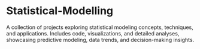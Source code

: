 # Statistical-Modelling
A collection of projects exploring statistical modeling concepts, techniques, and applications. Includes code, visualizations, and detailed analyses, showcasing predictive modeling, data trends, and decision-making insights.
